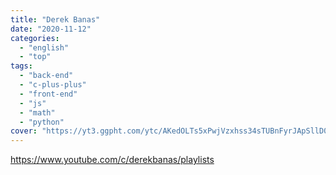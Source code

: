 ```yaml
---
title: "Derek Banas"
date: "2020-11-12"
categories:
  - "english"
  - "top"
tags:
  - "back-end"
  - "c-plus-plus"
  - "front-end"
  - "js"
  - "math"
  - "python"
cover: "https://yt3.ggpht.com/ytc/AKedOLTs5xPwjVzxhss34sTUBnFyrJApSllD0pa3oQaOhw=s88-c-k-c0x00ffffff-no-rj"
---
```


https://www.youtube.com/c/derekbanas/playlists
